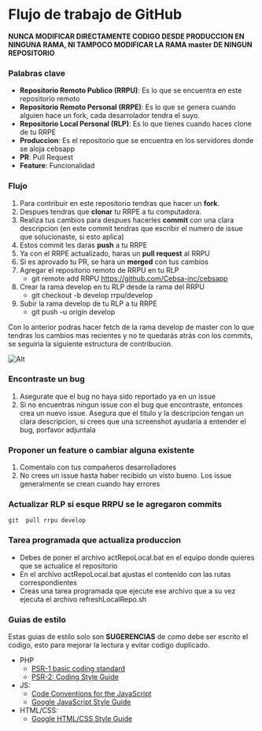 # Flujo de trabajo de GitHub

**NUNCA MODIFICAR DIRECTAMENTE CODIGO DESDE PRODUCCION EN NINGUNA RAMA, NI TAMPOCO MODIFICAR LA RAMA master DE NINGUN REPOSITORIO**

### Palabras clave

* **Repositorio Remoto Publico (RRPU)**: Es lo que se encuentra en este repositorio remoto
* **Repositorio Remoto Personal (RRPE)**: Es lo que se genera cuando alguien hace un fork, cada desarrolador tendra el suyo.
* **Repositorio Local Personal (RLP)**: Es lo que tienes cuando haces clone de tu RRPE
* **Produccion**: Es el repositorio que se encuentra en los servidores donde se aloja cebsapp
* **PR**: Pull Request
* **Feature**: Funcionalidad

### Flujo

1. Para contribuir en este repositorio tendras que hacer un **fork**.
2. Despues tendras que **clonar** tu RRPE a tu computadora.
3. Realiza tus cambios para despues hacerles **commit** con una clara descripcion (en este commit tendras que escribir el numero de issue que solucionaste, si esto aplica)
4. Estos commit les daras **push** a tu RRPE
5. Ya con el RRPE actualizado, haras un **pull request** al RRPU
6. Si es aprovado tu PR, se hara un **merged** con tus cambios
7. Agregar el repositorio remoto de RRPU en tu RLP
   * git remote add RRPU https://github.com/Cebsa-inc/cebsapp
8. Crear la rama develop en tu RLP desde la rama del RRPU
   * git checkout -b develop rrpu/develop
9. Subir la rama develop de tu RLP a tu RRPE
   * git push -u origin develop

Con lo anterior podras hacer fetch de la rama develop de master con lo que tendras los cambios mas recientes y no te quedarás atrás con los commits, se seguiria la siguiente estructura de contribucion.

![Alt](https://i.stack.imgur.com/Lx7do.png)

### Encontraste un bug

1. Asegurate que el bug no haya sido reportado ya en un issue
2. Si no encuentras ningun issue con el bug que encontraste, entonces crea un nuevo issue. Asegura que el titulo y la descripcion tengan un clara descripcion, si crees que una screenshot ayudaria a entender el bug, porfavor adjuntala

### Proponer un feature o cambiar alguna existente

1. Comentalo con tus compañeros desarrolladores
2. No crees un issue hasta haber recibido un visto bueno. Los issue generalmente se crean cuando hay errores

### Actualizar RLP si esque RRPU se le agregaron commits

    git  pull rrpu develop

### Tarea programada que actualiza produccion

* Debes de poner el archivo actRepoLocal.bat en el equipo donde quieres que se actualice el repositorio
* En el archivo actRepoLocal.bat ajustas el contenido con las rutas correspondientes
* Creas una tarea programada que ejecute ese archivo que a su vez ejecuta el archivo refreshLocalRepo.sh

### Guias de estilo

Estas guias de estilo solo son **SUGERENCIAS** de como debe ser escrito el codigo, esto para mejorar la lectura y evitar codigo duplicado.

* PHP
  * [PSR-1 basic coding standard](https://github.com/php-fig/fig-standards/blob/master/accepted/PSR-1-basic-coding-standard.md)
  * [PSR-2: Coding Style Guide](https://www.php-fig.org/psr/psr-2/)
* JS:
  * [Code Conventions for the JavaScript ](https://www.crockford.com/code.html)
  * [Google JavaScript Style Guide](https://google.github.io/styleguide/javascriptguide.xml)
* HTML/CSS:
  * [Google HTML/CSS Style Guide](https://google.github.io/styleguide/htmlcssguide.html)
